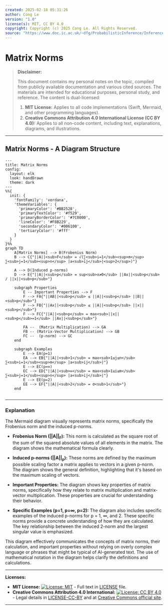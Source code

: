 ```yaml
---
created: 2025-02-18 05:31:26
author: Cong Le
version: "1.0"
license(s): MIT, CC BY 4.0
copyright: Copyright (c) 2025 Cong Le. All Rights Reserved.
source: "https://www.doc.ic.ac.uk/~dfg/ProbabilisticInference/InferenceAndMachineLearningNotes.pdf"
---
```




# Matrix Norms
> **Disclaimer:**
>
> This document contains my personal notes on the topic,
> compiled from publicly available documentation and various cited sources.
> The materials are intended for educational purposes, personal study, and reference.
> The content is dual-licensed:
> 1. **MIT License:** Applies to all code implementations (Swift, Mermaid, and other programming languages).
> 2. **Creative Commons Attribution 4.0 International License (CC BY 4.0):** Applies to all non-code content, including text, explanations, diagrams, and illustrations.
---


## Matrix Norms - A Diagram Structure


```mermaid
---
title: Matrix Norms
config:
  layout: elk
  look: handDrawn
  theme: dark
---
%%{
  init: {
    'fontFamily': 'verdana',
    'themeVariables': {
      'primaryColor': '#BB2528',
      'primaryTextColor': '#f529',
      'primaryBorderColor': '#7C0000',
      'lineColor': '#F8B229',
      'secondaryColor': '#006100',
      'tertiaryColor': '#fff'
    }
  }
}%%
graph TD
    A[Matrix Norms] --> B(Frobenius Norm)
    B --> C{"||A||<sub>F</sub> = √(∑<sub>i=1</sub><sup>m</sup> ∑<sub>j=1</sub><sup>n</sup> |a<sub>ij</sub>|<sup>2</sup>)"}
    
    A --> D(Induced p-norms)
    D --> E{"||A||<sub>p</sub> = sup<sub>x≠0</sub> ||Ax||<sub>p</sub> / ||x||<sub>p</sub>"}
    
    subgraph Properties
        E -- Important Properties --> F
        F --> FA{"||AB||<sub>p</sub> ≤ ||A||<sub>p</sub> ||B||<sub>p</sub>"}
        F --> FB{"||Ax||<sub>p</sub> ≤ ||A||<sub>p</sub> ||x||<sub>p</sub>"}
        F --> FC{"||A||<sub>p</sub> = max<sub>||x||<sub>p</sub>=1</sub> ||Ax||<sub>p</sub>"}
        
        FA --  (Matrix Multiplication) --> GA
        FB -- (Matrix-Vector Multiplication) --> GB
        FC --  (p-norm) --> GC
    end
    
    subgraph Examples
        E --> EA(p=1)
        EA --> EB{"||A||<sub>1</sub> = max<sub>1≤j≤n</sub> ∑<sub>i=1</sub><sup>m</sup> |a<sub>ij</sub>|"}
        E --> EC(p=∞)
        EC --> ED{"||A||<sub>∞</sub> = max<sub>1≤i≤m</sub> ∑<sub>j=1</sub><sup>n</sup> |a<sub>ij</sub>|"}
        E --> EE(p=2)
        EE --> EF{"||A||<sub>2</sub> = σ<sub>1</sub>"}
    end
    
```

---

### Explanation

The Mermaid diagram visually represents matrix norms, specifically the Frobenius norm and the induced p-norms.

* **Frobenius Norm (||A||<sub>F</sub>):**  This norm is calculated as the square root of the sum of the squared absolute values of all elements in the matrix.  The diagram shows the mathematical formula clearly.

* **Induced p-norms (||A||<sub>p</sub>):**  These norms are defined by the maximum possible scaling factor a matrix applies to vectors in a given p-norm.  The diagram shows the general definition, highlighting that it's based on the maximum scaling of vectors.

* **Important Properties:**  The diagram shows key properties of matrix norms, specifically how they relate to matrix multiplication and matrix-vector multiplication. These properties are crucial for understanding their behavior.

* **Specific Examples (p=1, p=∞, p=2):** The diagram also includes specific examples of the induced p-norms for p = 1, ∞, and 2.  These specific norms provide a concrete understanding of how they are calculated. The key relationship between the induced 2-norm and the largest singular value is emphasized.

This diagram effectively communicates the concepts of matrix norms, their calculation, and important properties without relying on overly complex language or phrases that might be typical of AI-generated text. The use of mathematical notation in the diagram helps clarify the definitions and calculations.



---
**Licenses:**

- **MIT License:**  [![License: MIT](https://img.shields.io/badge/License-MIT-yellow.svg)](LICENSE) - Full text in [LICENSE](LICENSE) file.
- **Creative Commons Attribution 4.0 International:** [![License: CC BY 4.0](https://licensebuttons.net/l/by/4.0/88x31.png)](LICENSE-CC-BY) - Legal details in [LICENSE-CC-BY](LICENSE-CC-BY) and at [Creative Commons official site](http://creativecommons.org/licenses/by/4.0/).

---